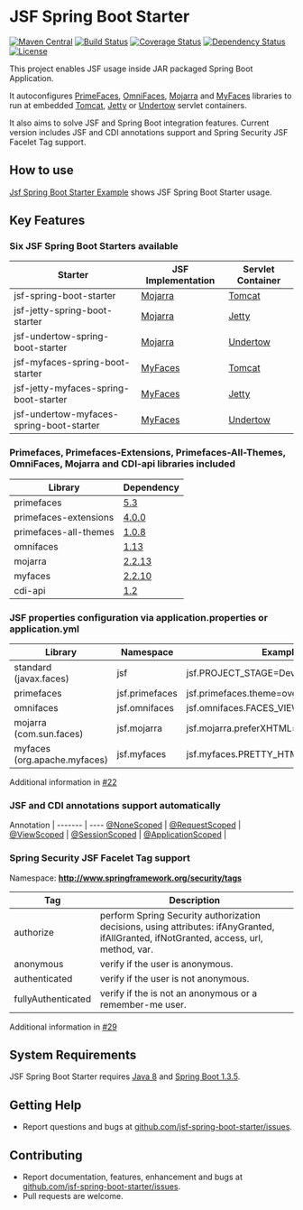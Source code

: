 JSF Spring Boot Starter
=============================
[![Maven Central](https://maven-badges.herokuapp.com/maven-central/com.github.persapiens/jsf-spring-boot-starter/badge.svg)](https://maven-badges.herokuapp.com/maven-central/com.github.persapiens/jsf-spring-boot-starter)
[![Build Status](https://travis-ci.org/persapiens/jsf-spring-boot-starter.svg?branch=master)](https://travis-ci.org/persapiens/jsf-spring-boot-starter)
[![Coverage Status](https://coveralls.io/repos/github/persapiens/jsf-spring-boot-starter/badge.svg?branch=master)](https://coveralls.io/github/persapiens/jsf-spring-boot-starter?branch=master)
[![Dependency Status](https://www.versioneye.com/user/projects/573daf0bce8d0e004505e961/badge.svg?style=flat)](https://www.versioneye.com/user/projects/573daf0bce8d0e004505e961)
[![License](http://img.shields.io/:license-apache-blue.svg)](http://www.apache.org/licenses/LICENSE-2.0.html)

This project enables JSF usage inside JAR packaged Spring Boot Application. 

It autoconfigures [PrimeFaces](http://primefaces.org/), [OmniFaces](http://omnifaces.org/), [Mojarra](https://javaserverfaces.java.net/) and [MyFaces](http://myfaces.apache.org/) libraries to run at embedded [Tomcat](http://tomcat.apache.org/), [Jetty](http://www.eclipse.org/jetty) or [Undertow](http://undertow.io) servlet containers.

It also aims to solve JSF and Spring Boot integration features. Current version includes JSF and CDI annotations support and Spring Security JSF Facelet Tag support.


## How to use

[Jsf Spring Boot Starter Example](https://github.com/persapiens/jsf-spring-boot-starter-example) shows JSF Spring Boot Starter usage.

## Key Features

### Six JSF Spring Boot Starters available

Starter | JSF Implementation | Servlet Container
------------ | ------------- | -------------
jsf-spring-boot-starter | [Mojarra](https://javaserverfaces.java.net/) | [Tomcat](http://tomcat.apache.org/)
jsf-jetty-spring-boot-starter | [Mojarra](https://javaserverfaces.java.net/) | [Jetty](http://www.eclipse.org/jetty)
jsf-undertow-spring-boot-starter | [Mojarra](https://javaserverfaces.java.net/) | [Undertow](http://undertow.io)
jsf-myfaces-spring-boot-starter | [MyFaces](http://myfaces.apache.org/) | [Tomcat](http://tomcat.apache.org/)
jsf-jetty-myfaces-spring-boot-starter | [MyFaces](http://myfaces.apache.org/) | [Jetty](http://www.eclipse.org/jetty)
jsf-undertow-myfaces-spring-boot-starter | [MyFaces](http://myfaces.apache.org/) | [Undertow](http://undertow.io)

### Primefaces, Primefaces-Extensions, Primefaces-All-Themes, OmniFaces, Mojarra and CDI-api libraries included

Library | Dependency
------------ | -------------
primefaces | [5.3](http://search.maven.org/#artifactdetails\|org.primefaces\|primefaces\|5.3\|jar)
primefaces-extensions | [4.0.0](http://search.maven.org/#artifactdetails\|org.primefaces.extensions\|primefaces-extensions\|4.0.0\|jar)
primefaces-all-themes | [1.0.8](http://search.maven.org/#artifactdetails\|org.primefaces.extensions\|all-themes\|1.0.8\|jar)
omnifaces | [1.13](http://search.maven.org/#artifactdetails\|org.omnifaces\|omnifaces\|1.13\|jar)
mojarra | [2.2.13](http://search.maven.org/#artifactdetails\|org.glassfish\|javax.faces\|2.2.13\|jar) 
myfaces | [2.2.10](http://search.maven.org/#artifactdetails\|org.apache.myfaces.core\|myfaces-bundle\|2.2.10\|jar)
cdi-api | [1.2](http://search.maven.org/#artifactdetails\|javax.enterprise\|cdi-api\|1.2\|jar)

### JSF properties configuration via application.properties or application.yml

Library | Namespace | Example
------------ | ------------- | ---------
standard (javax.faces) | jsf | jsf.PROJECT_STAGE=Development
primefaces | jsf.primefaces | jsf.primefaces.theme=overcast
omnifaces | jsf.omnifaces | jsf.omnifaces.FACES_VIEWS_ENABLED=true
mojarra (com.sun.faces) | jsf.mojarra | jsf.mojarra.preferXHTML=true
myfaces (org.apache.myfaces) | jsf.myfaces | jsf.myfaces.PRETTY_HTML=true

Additional information in [#22](https://github.com/persapiens/jsf-spring-boot-starter/issues/22)

### JSF and CDI annotations support automatically

Annotation |
------- | ----
[@NoneScoped](http://docs.oracle.com/javaee/7/api/javax/faces/bean/NoneScoped.html) |
[@RequestScoped](http://docs.oracle.com/javaee/7/api/javax/enterprise/context/RequestScoped.html) |
[@ViewScoped](http://docs.oracle.com/javaee/7/api/javax/faces/view/ViewScoped.html) |
[@SessionScoped](http://docs.oracle.com/javaee/7/api/javax/enterprise/context/SessionScoped.html) |
[@ApplicationScoped](http://docs.oracle.com/javaee/7/api/javax/enterprise/context/ApplicationScoped.html) |

### Spring Security JSF Facelet Tag support 

Namespace: **http://www.springframework.org/security/tags**

Tag | Description
------------ | -------------
authorize | perform Spring Security authorization decisions, using attributes: ifAnyGranted, ifAllGranted, ifNotGranted, access, url, method, var.
anonymous | verify if the user is anonymous.
authenticated | verify if the user is not anonymous.
fullyAuthenticated | verify if the is not an anonymous or a remember-me user.

Additional information in [#29](https://github.com/persapiens/jsf-spring-boot-starter/issues/29)

## System Requirements

JSF Spring Boot Starter requires [Java 8](http://java.com) and [Spring Boot 1.3.5](http://projects.spring.io/spring-boot/).

## Getting Help

* Report questions and bugs at [github.com/jsf-spring-boot-starter/issues](https://github.com/persapiens/jsf-spring-boot-starter/issues).

## Contributing

* Report documentation, features, enhancement and bugs at [github.com/jsf-spring-boot-starter/issues](https://github.com/persapiens/jsf-spring-boot-starter/issues).
* Pull requests are welcome.
